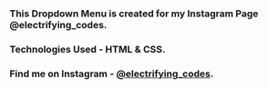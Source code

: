 ### This Dropdown Menu is created for my Instagram Page @electrifying_codes.

### Technologies Used - HTML & CSS.

### Find me on Instagram - [@electrifying_codes][Instagram].

[Instagram]: https://www.instagram.com/electrifying_codes